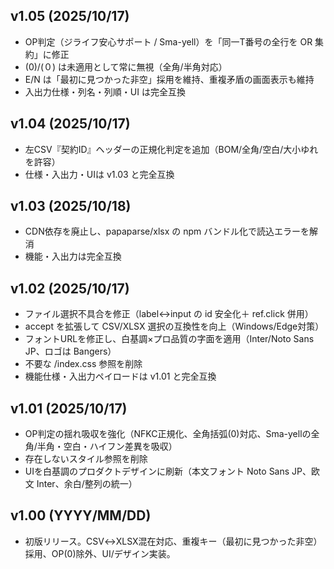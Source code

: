 ## v1.05 (2025/10/17)
- OP判定（ジライフ安心サポート / Sma-yell）を「同一T番号の全行を OR 集約」に修正
- (0)/(０) は未適用として常に無視（全角/半角対応）
- E/N は「最初に見つかった非空」採用を維持、重複矛盾の画面表示も維持
- 入出力仕様・列名・列順・UI は完全互換

## v1.04 (2025/10/17)
- 左CSV『契約ID』ヘッダーの正規化判定を追加（BOM/全角/空白/大小ゆれを許容）
- 仕様・入出力・UIは v1.03 と完全互換

## v1.03 (2025/10/18)
- CDN依存を廃止し、papaparse/xlsx の npm バンドル化で読込エラーを解消
- 機能・入出力は完全互換

## v1.02 (2025/10/17)
- ファイル選択不具合を修正（label↔input の id 安全化＋ ref.click 併用）
- accept を拡張して CSV/XLSX 選択の互換性を向上（Windows/Edge対策）
- フォントURLを修正し、白基調×プロ品質の字面を適用（Inter/Noto Sans JP、ロゴは Bangers）
- 不要な /index.css 参照を削除
- 機能仕様・入出力ペイロードは v1.01 と完全互換

## v1.01 (2025/10/17)
- OP判定の揺れ吸収を強化（NFKC正規化、全角括弧(0)対応、Sma-yellの全角/半角・空白・ハイフン差異を吸収）
- 存在しないスタイル参照を削除
- UIを白基調のプロダクトデザインに刷新（本文フォント Noto Sans JP、欧文 Inter、余白/整列の統一）

## v1.00 (YYYY/MM/DD)
- 初版リリース。CSV↔XLSX混在対応、重複キー（最初に見つかった非空）採用、OP(0)除外、UI/デザイン実装。